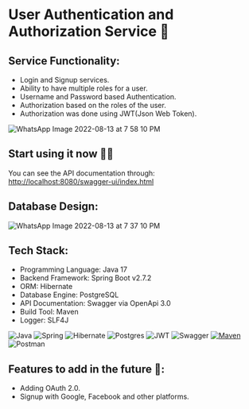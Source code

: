 # User Authentication and Authorization Service 🚀

## Service Functionality:

- Login and Signup services.
- Ability to have multiple roles for a user.
- Username and Password based Authentication.
- Authorization based on the roles of the user.
- Authorization was done using JWT(Json Web Token).

![WhatsApp Image 2022-08-13 at 7 58 10 PM](https://user-images.githubusercontent.com/58389695/184505447-2a1830f3-8f72-4910-8270-b7d812d6e416.jpeg)

## **Start using it now** 🚀🚀
You can see the API documentation through: [http://localhost:8080/swagger-ui/index.html](http://localhost:8080/swagger-ui/index.html)


## Database Design:
![WhatsApp Image 2022-08-13 at 7 37 10 PM](https://user-images.githubusercontent.com/58389695/184504844-f5d7a3d2-9068-4b06-b43b-74bf4e6337ee.jpeg)

## Tech Stack:
- Programming Language: Java 17
- Backend Framework: Spring Boot v2.7.2
- ORM: Hibernate 
- Database Engine: PostgreSQL
- API Documentation: Swagger via OpenApi 3.0
- Build Tool: Maven
- Logger: SLF4J


![Java](https://img.shields.io/badge/java-%23ED8B00.svg?style=for-the-badge&logo=java&logoColor=white)
![Spring](https://img.shields.io/badge/spring-%236DB33F.svg?style=for-the-badge&logo=spring&logoColor=white)
![Hibernate](https://img.shields.io/badge/Hibernate-59666C?style=for-the-badge&logo=Hibernate&logoColor=white)
![Postgres](https://img.shields.io/badge/postgres-%23316192.svg?style=for-the-badge&logo=postgresql&logoColor=white)
![JWT](https://img.shields.io/badge/JWT-black?style=for-the-badge&logo=JSON%20web%20tokens)
![Swagger](https://img.shields.io/badge/-Swagger-%23Clojure?style=for-the-badge&logo=swagger&logoColor=white)
[![Maven](https://badgen.net/badge/icon/maven?icon=maven&label)](https://https://maven.apache.org/)
![Postman](https://img.shields.io/badge/Postman-FF6C37?style=for-the-badge&logo=postman&logoColor=white)


## **Features to add in the future** 🚀:
- Adding OAuth 2.0.
- Signup with Google, Facebook and other platforms.
